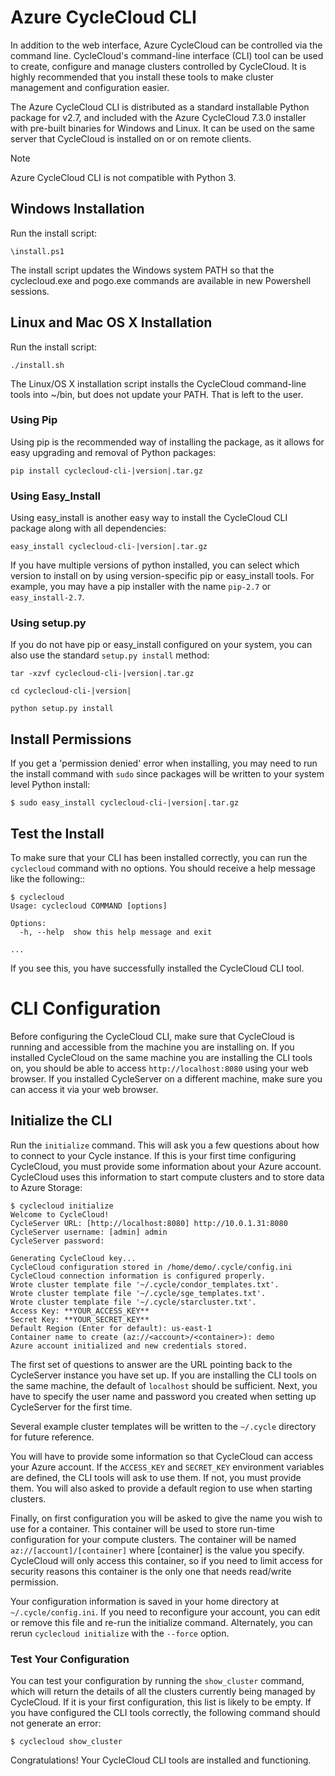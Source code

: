 # Azure CycleCloud CLI

In addition to the web interface, Azure CycleCloud can be controlled via the command line. CycleCloud's command-line interface (CLI) tool can be used to create, configure and manage clusters controlled by CycleCloud. It is highly recommended that you install these tools to make cluster management and configuration easier.

The Azure CycleCloud CLI is distributed as a standard installable Python package for v2.7, and included with the Azure CycleCloud 7.3.0 installer with pre-built binaries for Windows and Linux. It can be used on the same server that CycleCloud is installed on or on remote clients.

> [!NOTE]
> Azure CycleCloud CLI is not compatible with Python 3.

## Windows Installation

Run the install script:

    \install.ps1

The install script updates the Windows system PATH so that the cyclecloud.exe and pogo.exe commands are available in new Powershell sessions.

## Linux and Mac OS X Installation

Run the install script:

    ./install.sh

The Linux/OS X installation script installs the CycleCloud command-line tools into
~/bin, but does not update your PATH. That is left to the user.

### Using Pip

Using pip is the recommended way of installing the package, as it allows for easy upgrading and removal of Python packages:

    pip install cyclecloud-cli-|version|.tar.gz

### Using Easy_Install

Using easy_install is another easy way to install the CycleCloud CLI package along with all dependencies:

    easy_install cyclecloud-cli-|version|.tar.gz

If you have multiple versions of python installed, you can select which version to install on by using
version-specific pip or easy_install tools. For example, you may have a pip installer with
the name `pip-2.7` or `easy_install-2.7`.

### Using setup.py

If you do not have pip or easy_install configured on your system, you can also use the standard `setup.py install` method:

    tar -xzvf cyclecloud-cli-|version|.tar.gz

    cd cyclecloud-cli-|version|

    python setup.py install

## Install Permissions

If you get a 'permission denied' error when installing, you may need to run the install command with `sudo` since packages will be written to your system level Python install:

    $ sudo easy_install cyclecloud-cli-|version|.tar.gz

## Test the Install

To make sure that your CLI has been installed correctly, you can run the `cyclecloud` command with no options. You should receive a help message like the following::

    $ cyclecloud
    Usage: cyclecloud COMMAND [options]

    Options:
      -h, --help  show this help message and exit

    ...

If you see this, you have successfully installed the CycleCloud CLI tool.

# CLI Configuration

Before configuring the CycleCloud CLI, make sure that CycleCloud is running and accessible
from the machine you are installing on. If you installed CycleCloud on the same
machine you are installing the CLI tools on, you should be able to access `http://localhost:8080`
using your web browser. If you installed CycleServer on a different machine, make sure you can access it via your web browser.

## Initialize the CLI

Run the `initialize` command. This will ask you a few questions about how to connect to your
Cycle instance. If this is your first time configuring CycleCloud, you must provide
some information about your Azure account. CycleCloud uses this information
to start compute clusters and to store data to Azure Storage:

    $ cyclecloud initialize
    Welcome to CycleCloud!
    CycleServer URL: [http://localhost:8080] http://10.0.1.31:8080
    CycleServer username: [admin] admin
    CycleServer password:

    Generating CycleCloud key...
    CycleCloud configuration stored in /home/demo/.cycle/config.ini
    CycleCloud connection information is configured properly.
    Wrote cluster template file '~/.cycle/condor_templates.txt'.
    Wrote cluster template file '~/.cycle/sge_templates.txt'.
    Wrote cluster template file '~/.cycle/starcluster.txt'.
    Access Key: **YOUR_ACCESS_KEY**
    Secret Key: **YOUR_SECRET_KEY**
    Default Region (Enter for default): us-east-1
    Container name to create (az://<account>/<container>): demo
    Azure account initialized and new credentials stored.

The first set of questions to answer are the URL pointing back to the CycleServer
instance you have set up. If you are installing the CLI tools on the same machine, the default of
`localhost` should be sufficient. Next, you have to specify the user name and password
you created when setting up CycleServer for the first time.

Several example cluster templates will be written to the `~/.cycle` directory for future reference.

You will have to provide some information so that CycleCloud can access your Azure account.
If the `ACCESS_KEY` and `SECRET_KEY` environment variables are defined,
the CLI tools will ask to use them. If not, you must provide them. You will also
asked to provide a default region to use when starting clusters.

Finally, on first configuration you will be asked to give the name you wish to use for a container. This container will be used to store run-time configuration for your compute clusters. The container will be named `az://[account]/[container]` where [container] is the value you specify. CycleCloud will only access this container, so if you need to limit access for security reasons this container is the only one that needs read/write permission.

Your configuration information is saved in your home directory at `~/.cycle/config.ini`. If you need to reconfigure your account, you can edit or remove this file and re-run the initialize command. Alternately, you can rerun `cyclecloud initialize` with the `--force` option.

### Test Your Configuration

You can test your configuration by running the `show_cluster` command, which will return the details of all the clusters currently being managed by CycleCloud. If it is your first configuration, this list is likely to be empty. If you have configured the CLI tools correctly, the following command should not generate an error:

    $ cyclecloud show_cluster

Congratulations! Your CycleCloud CLI tools are installed and functioning.
